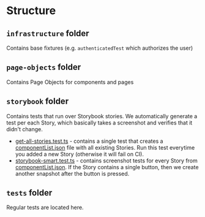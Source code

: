 # Structure

## `infrastructure` folder

Contains base fixtures (e.g. `authenticatedTest` which authorizes the user)

## `page-objects` folder

Contains Page Objects for components and pages

## `storybook` folder

Contains tests that run over Storybook stories. We automatically generate a test per each Story, which basically takes a screenshot and verifies that it didn't change.

- [get-all-stories.test.ts](./storybook/get-all-stories.test.ts) - contains a single test that creates a [componentList.json](./storybook/componentList.json) file with all existing Stories. Run this test everytime you added a new Story (otherwise it will fail on CI).
- [storybook-smart.test.ts](./storybook/storybook-smart.test.ts) - contains screenshot tests for every Story from [componentList.json](./storybook/componentList.json). If the Story contains a single button, then we create another snapshot after the button is pressed.

## `tests` folder

Regular tests are located here.
